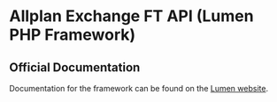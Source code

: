 # Allplan Exchange FT API (Lumen PHP Framework)

## Official Documentation

Documentation for the framework can be found on the [Lumen website](http://lumen.laravel.com/docs).
